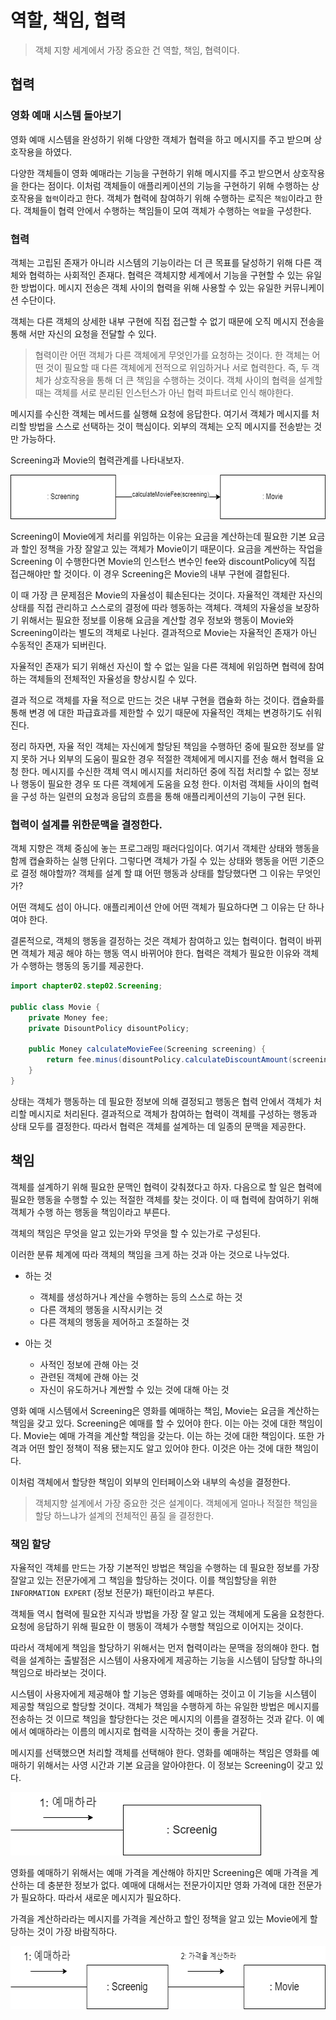 # 역할, 책임, 협력

> 객체 지향 세계에서 가장 중요한 건 역할, 책임, 협력이다.

## 협력

### 영화 예매 시스템 돌아보기

영화 예매 시스템을 완성하기 위해 다양한 객체가 협력을 하고 메시지를 주고 받으며 상호작용을
하였다. 

다양한 객체들이 영화 예매라는 기능을 구현하기 위해 메시지를 주고 받으면서 상호작용을 한다는
점이다. 이처럼 객체들이 애플리케이션의 기능을 구현하기 위해 수행하는 상호작용을 `협력`이라고
한다.
객체가 협력에 참여하기 위해 수행하는 로직은 `책임`이라고 한다. 객체들이 협력 안에서
수행하는 책임들이 모여 객체가 수행하는 `역할`을 구성한다.

### 협력

객체는 고립된 존재가 아니라 시스템의 기능이라는 더 큰 목표를 달성하기 위해 다른 객체와 
협력하는 사회적인 존재다. 협력은 객체지향 세계에서 기능을 구현할 수 있는 유일한 방법이다.
메시지 전송은 객체 사이의 협력을 위해 사용할 수 있는 유일한 커뮤니케이션 수단이다. 

객체는 다른 객체의 상세한 내부 구현에 직접 접근할 수 없기 때문에 오직 메시지 전송을 
통해 서만 자신의 요청을 전달할 수 있다.

> 협력이란 어떤 객체가 다른 객체에게 무엇인가를 요청하는 것이다. 한 객체는 어떤 것이 
> 필요할 때 다른 객체에게 전적으로 위임하거나 서로 협력한다. 즉, 두 객체가 상호작용을 
> 통해 더 큰 책임을 수행하는 것이다. 객체 사이의 협력을 설계할 때는 객체를 서로 분리된
> 인스턴스가 아닌 협력 파트너로 인식 해야한다.


메시지를 수신한 객체는 메서드를 실행해 요청에 응답한다. 여기서 객체가 메시지를 처리할 방법을
스스로 선택하는 것이 핵심이다. 외부의 객체는 오직 메시지를 전송받는 것만 가능하다.

Screening과 Movie의 협력관계를 나타내보자.

<img src="/static/그림 3.2.png" alt="그림 3.2" width="601" height="71"></img>

Screening이 Movie에게 처리를 위임하는 이유는 요금을 계산하는데 필요한 기본 요금과 
할인 정책을 가장 잘알고 있는 객체가 Movie이기 때문이다. 요금을 계싼하는 작업을 Screening
이 수행한다면 Movie의 인스턴스 변수인 fee와 discountPolicy에 직접 접근해야만 할 것이다.
이 경우 Screening은 Movie의 내부 구현에 결합된다.

이 때 가장 큰 문제점은 Movie의 자율성이 훼손된다는 것이다. 자율적인 객체란 자신의 상태를 
직접 관리하고 스스로의 결정에 따라 헹동하는 객체다. 객체의 자율성을 보장하기 위해서는 필요한
정보를 이용해 요금을 계산할 경우 정보와 행동이 Movie와 Screening이라는 별도의 객체로
나뉜다. 결과적으로 Movie는 자율적인 존재가 아닌 수동적인 존재가 되버린다.

자율적인 존재가 되기 위해선 자신이 할 수 없는 일을 다른 객체에 위임하면 협력에 참여하는
객체들의 전체적인 자율성을 향상시킬 수 있다.

결과 적으로 객체를 자율 적으로 만드는 것은 내부 구현을 캡슐화 하는 것이다. 캡슐화를 통해 변경
에 대한 파급효과를 제한할 수 있기 때문에 자율적인 객체는 변경하기도 쉬워진다.

정리 하자면, 자율 적인 객체는 자신에게 할당된 책임을 수행하던 중에 필요한 정보를 알지 못하 
거나 외부의 도움이 필요한 경우 적절한 객체에게 메시지를 전송 해서 협력을 요청 한다. 메시지를 
수신한 객체 역시 메시지를 처리하던 중에 직접 처리할 수 없는 정보나 행동이 필요한 경우 
또 다른 객체에게 도움을 요청 한다. 이처럼 객체들 사이의 협력을 구성 하는 일련의 요청과 
응답의 흐름을 통해 애플리케이션의 기능이 구현 된다.


### 협력이 설계를 위한문맥을 결정한다.

객체 지향은 객체 중심에 놓는 프로그래밍 패러다임이다. 여기서 객체란 상태와 행동을 함께
캡슐화하는 실행 단위다. 그렇다면 객체가 가질 수 있는 상태와 행동을 어떤 기준으로 결정
해야할까? 객체를 설계 할 떄 어떤 행동과 상태를 할당했다면 그 이유는 무엇인가?

어떤 객체도 섬이 아니다. 애플리케이션 안에 어떤 객체가 필요하다면 그 이유는 단 하나여야
한다.

결론적으로, 객체의 행동을 결정하는 것은 객체가 참여하고 있는 협력이다. 협력이 바뀌면 객체가
제공 해야 하는 행동 역시 바뀌어야 한다. 협력은 객체가 필요한 이유와 객체가 수행하는 행동의
동기를 제공한다.

```java
import chapter02.step02.Screening;

public class Movie {
    private Money fee;
    private DisountPolicy disountPolicy;

    public Money calculateMovieFee(Screening screening) {
        return fee.minus(disountPolicy.calculateDiscountAmount(screening));
    }
}
```

상태는 객체가 행동하는 데 필요한 정보에 의해 결정되고 행동은 협력 안에서 객체가 처리할
메시지로 처리된다. 결과적으로 객체가 참여하는 협력이 객체를 구성하는 행동과 상태 모두를
결정한다. 따라서 협력은 객체를 설계하는 데 일종의 문맥을 제공한다.

## 책임

객체를 설계하기 위해 필요한 문맥인 협력이 갖춰졌다고 하자. 다음으로 할 일은 협력에 필요한
행동을 수행할 수 있는 적절한 객체를 찾는 것이다. 이 때 협력에 참여하기 위해 객체가 수행
하는 행동을 책임이라고 부른다.

객체의 책임은 무엇을 알고 있는가와 무엇을 할 수 있는가로 구성된다. 

이러한 분류 체계에 따라 객체의 책임을 크게 하는 것과 아는 것으로 나누었다.

- 하는 것
  - 객체를 생성하거나 계산을 수행하는 등의 스스로 하는 것
  - 다른 객체의 행동을 시작시키는 것
  - 다른 객체의 행동을 제어하고 조절하는 것


- 아는 것
  - 사적인 정보에 관해 아는 것
  - 관련된 객체에 관해 아는 것
  - 자신이 유도하거나 계싼할 수 있는 것에 대해 아는 것

영화 예매 시스템에서 Screening은 영화를 예매하는 책임, Movie는 요금을 계산하는 책임을
갖고 있다. Screening은 예매를 할 수 있어야 한다. 이는 아는 것에 대한 책임이다.
Movie는 예매 가격을 계산할 책임을 갖는다. 이는 하는 것에 대한 책임이다. 또한 가격과 어떤
할인 정책이 적용 됐는지도 알고 있어야 한다. 이것은 아는 것에 대한 책임이다.

이처럼 객체에서 할당한 책임이 외부의 인터페이스와 내부의 속성을 결정한다.

> 객체지향 설계에서 가장 중요한 것은 설계이다. 객체에게 얼마나 적절한 책임을 할당
> 하느냐가 설계의 전체적인 품질 을 결정한다.

### 책임 할당

자율적인 객체를 만드는 가장 기본적인 방법은 책임을 수행하는 데 필요한 정보를 가장 잘알고
있는 전문가에게 그 책임을 할당하는 것이다. 이를 책임할당을 위한 `INFORMATION EXPERT`
(정보 전문가) 패턴이라고 부른다.

객체들 역시 협력에 필요한 지식과 방법을 가장 잘 알고 있는 객체에게 도움을 요청한다.
요청에 응답하기 위해 필요한 이 행동이 객체가 수행할 책임으로 이어지는 것이다.

따라서 객체에게 책임을 할당하기 위해서는 먼저 협력이라는 문맥을 정의해야 한다. 협력을 
설계하는 출발점은 시스템이 사용자에게 제공하는 기능을 시스템이 담당할 하나의 책임으로
바라보는 것이다.

시스템이 사용자에게 제공해야 할 기능은 영화를 예매하는 것이고 이 기능을 시스템이 제공할
책임으로 할당할 것이다. 객체가 책임을 수행하게 하는 유일한 방법은 메시지를 전송하는 것
이므로 책임을 할당한다는 것은 메시지의 이름을 결정하는 것과 같다. 이 예에서 예매하라는
이름의 메시지로 협력을 시작하는 것이 좋을 거같다.

메시지를 선택했으면 처리할 객체를 선택해야 한다. 영화를 예매하는 책임은 영화를 예매하기
위해서는 사영 시간과 기본 요금을 알아야한다. 이 정보는 Screening이 갖고 있다.

<img src="/static/그림 3-3.png" width="401" height="101"></img>

영화를 예매하기 위해서는 예매 가격을 계산해야 하지만 Screening은 예매 가격을 계산하는 데
충분한 정보가 없다. 예매에 대해서는 전문가이지만 영화 가격에 대한 전문가가 필요하다. 
따라서 새로운 메시지가 필요하다.

가격을 계산하라라는 메시지를 가격을 계산하고 할인 정책을 알고 있는 Movie에게 할당하는 것이
가장 바람직하다.

<img src="/static/그림 3-4.png" width="621" height="101"></img>

